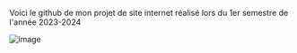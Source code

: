 Voici le github de mon projet de site internet réalisé lors du 1er semestre de l'année 2023-2024

![image](https://github.com/louiswin03/int-gration/assets/106116649/11a06474-481c-4974-b0ac-829d1d9f8652)
